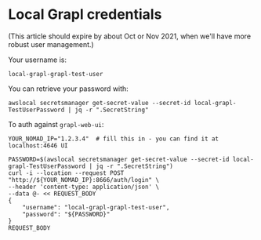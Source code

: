 # Local Grapl credentials
(This article should expire by about Oct or Nov 2021, when we'll have more robust user management.)

Your username is:
```
local-grapl-grapl-test-user
```

You can retrieve your password with:
```
awslocal secretsmanager get-secret-value --secret-id local-grapl-TestUserPassword | jq -r ".SecretString"
```

To auth against `grapl-web-ui`:
```
YOUR_NOMAD_IP="1.2.3.4"  # fill this in - you can find it at localhost:4646 UI

PASSWORD=$(awslocal secretsmanager get-secret-value --secret-id local-grapl-TestUserPassword | jq -r ".SecretString")
curl -i --location --request POST "http://${YOUR_NOMAD_IP}:8666/auth/login" \
--header 'content-type: application/json' \
--data @- << REQUEST_BODY
{
    "username": "local-grapl-grapl-test-user",
    "password": "${PASSWORD}"
}
REQUEST_BODY
```